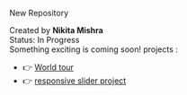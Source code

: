 
New Repository 

 Created by **Nikita Mishra**  
 Status: In Progress  
 Something exciting is coming soon!
projects :
 - 👉 [World tour](https://world1211.netlify.app/)
 - 👉 [ responsive slider project](https://slider1212.netlify.app/)

